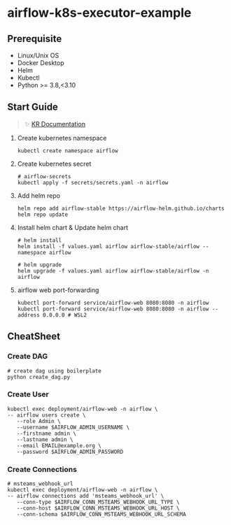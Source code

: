# airflow-k8s-executor-example

## Prerequisite

- Linux/Unix OS
- Docker Desktop
- Helm
- Kubectl
- Python >= 3.8,<3.10

## Start Guide

> ✨ [KR Documentation](https://sawaca96.tistory.com/12)

1. Create kubernetes namespace

   ```
   kubectl create namespace airflow
   ```

2. Create kubernetes secret

   ```
   # airflow-secrets
   kubectl apply -f secrets/secrets.yaml -n airflow
   ```

3. Add helm repo

   ```
   helm repo add airflow-stable https://airflow-helm.github.io/charts
   helm repo update
   ```

4. Install helm chart & Update helm chart

   ```
   # helm install
   helm install -f values.yaml airflow airflow-stable/airflow --namespace airflow

   # helm upgrade
   helm upgrade -f values.yaml airflow airflow-stable/airflow -n airflow
   ```

5. airflow web port-forwarding

   ```
   kubectl port-forward service/airflow-web 8080:8080 -n airflow
   kubectl port-forward service/airflow-web 8080:8080 -n airflow --address 0.0.0.0 # WSL2
   ```

## CheatSheet

### Create DAG

```
# create dag using boilerplate
python create_dag.py
```

### Create User

```
kubectl exec deployment/airflow-web -n airflow \
-- airflow users create \
   --role Admin \
   --username $AIRFLOW_ADMIN_USERNAME \
   --firstname admin \
   --lastname admin \
   --email EMAIL@example.org \
   --password $AIRFLOW_ADMIN_PASSWORD

```

### Create Connections

```
# msteams_webhook_url
kubectl exec deployment/airflow-web -n airflow \
-- airflow connections add 'msteams_webhook_url' \
   --conn-type $AIRFLOW_CONN_MSTEAMS_WEBHOOK_URL_TYPE \
   --conn-host $AIRFLOW_CONN_MSTEAMS_WEBHOOK_URL_HOST \
   --conn-schema $AIRFLOW_CONN_MSTEAMS_WEBHOOK_URL_SCHEMA
```
